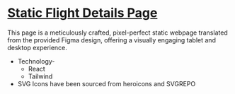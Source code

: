 # [Static Flight Details Page](https://flightdetails-debasree-bhowmiks-projects.vercel.app/)

This page is a meticulously crafted, pixel-perfect static webpage translated from the provided Figma design, offering a visually engaging tablet and desktop experience.

- Technology-
  - React
  - Tailwind
- SVG Icons have been sourced from heroicons and SVGREPO

